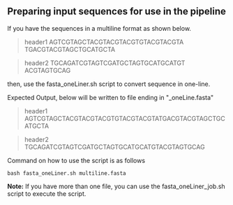 ## Preparing input sequences for use in the pipeline

If you have the sequences in a multiline format as shown below.

>header1
AGTCGTAGCTACGTACGTACGTGTACGTACGTA
TGACGTACGTAGCTGCATGCTA

>header2
TGCAGATCGTAGTCGATGCTAGTGCATGCATGT
ACGTAGTGCAG

then, use the fasta_oneLiner.sh script to convert sequence in one-line.

Expected Output, below will be written to file ending in "_oneLine.fasta"
>header1
AGTCGTAGCTACGTACGTACGTGTACGTACGTATGACGTACGTAGCTGCATGCTA

>header2
TGCAGATCGTAGTCGATGCTAGTGCATGCATGTACGTAGTGCAG

Command on how to use the script is as follows 

    bash fasta_oneLiner.sh multiline.fasta

**Note:** If you have more than one file, you can use the fasta_oneLiner_job.sh script to execute the script.